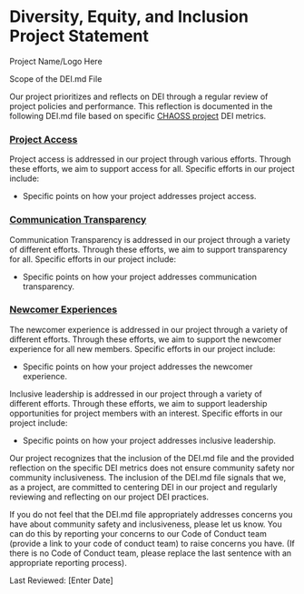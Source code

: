 # Diversity, Equity, and Inclusion Project Statement

Project Name/Logo Here

Scope of the DEI.md File

Our project prioritizes and reflects on DEI through a regular review of project policies and performance. This reflection is documented in the following DEI.md file based on specific [CHAOSS project](https://chaoss.community) DEI metrics.

### [Project Access](https://chaoss.community/?p=4953)

Project access is addressed in our project through various efforts. Through these efforts, we aim to support access for all. Specific efforts in our project include:

- Specific points on how your project addresses project access.

### [Communication Transparency](https://chaoss.community/?p=4957)

Communication Transparency is addressed in our project through a variety of different efforts. Through these efforts, we aim to support transparency for all. Specific efforts in our project include:

- Specific points on how your project addresses communication transparency.

### [Newcomer Experiences](https://chaoss.community/?p=4891)

The newcomer experience is addressed in our project through a variety of different efforts. Through these efforts, we aim to support the newcomer experience for all new members. Specific efforts in our project include:

- Specific points on how your project addresses the newcomer experience.

Inclusive leadership is addressed in our project through a variety of different efforts. Through these efforts, we aim to support leadership opportunities for project members with an interest. Specific efforts in our project include:

- Specific points on how your project addresses inclusive leadership.

Our project recognizes that the inclusion of the DEI.md file and the provided reflection on the specific DEI metrics does not ensure community safety nor community inclusiveness. The inclusion of the DEI.md file signals that we, as a project, are committed to centering DEI in our project and regularly reviewing and reflecting on our project DEI practices.

If you do not feel that the DEI.md file appropriately addresses concerns you have about community safety and inclusiveness, please let us know. You can do this by reporting your concerns to our Code of Conduct team (provide a link to your code of conduct team) to raise concerns you have. (If there is no Code of Conduct team, please replace the last sentence with an appropriate reporting process).

Last Reviewed: [Enter Date]
